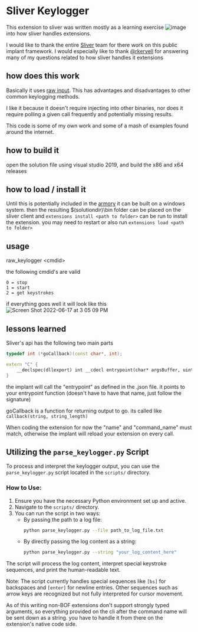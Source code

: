 #  Sliver Keylogger

This extension to sliver was written mostly as a learning exercise ![image](https://user-images.githubusercontent.com/3172440/174394786-94255ada-2263-4b0b-8076-348b852b2546.png)
 into how sliver handles extensions.

I would like to thank the entire [Sliver](https://github.com/BishopFox/sliver) team for there work on this public implant framework.
I would especially like to thank [@rkervell](https://twitter.com/rkervell) for answering many of my questions related to how sliver handles it extensions

## how does this work

Basically it uses [raw input](https://docs.microsoft.com/en-us/windows/win32/inputdev/raw-input).  This has advantages and disadvantages to other common keylogging methods.

I like it because it doesn't require injecting into other binaries, nor does it require polling a given call frequently and potentially missing results.

This code is some of my own work and some of a mash of examples found around the internet.

## how to build it

open the solution file using visual studio 2019, and build the x86 and x64 releases

## how to load / install it

Until this is potentially included in the [armory](https://github.com/sliverarmory) it can be built on a windows system. then the resulting $(solutiondir)\bin folder can be placed on the sliver client
and `extensions install <path to folder>` can be run to install the extension.  you may need to restart or also run `extensions load <path to folder>`

## usage

raw_keylogger \<cmdid\>

the following cmdid's are valid
```
0 = stop
1 = start
2 = get keystrokes
```

if everything goes well it will look like this
![Screen Shot 2022-06-17 at 3 05 09 PM](https://user-images.githubusercontent.com/3172440/174394494-95aebc3f-3250-4374-9feb-33b5286cf2a7.png)

## lessons learned

Sliver's api has the following two main parts
```cpp
typedef int (*goCallback)(const char*, int);

extern "C" {
	__declspec(dllexport) int __cdecl entrypoint(char* argsBuffer, uint32_t bufferSize, goCallback callback);
}
```

the implant will call the "entrypoint" as defined in the .json file. it points to your entrypoint function (doesn't have to have that name, just follow the signature)

goCallback is a function for returning output to go.   its called like `callback(string, string_length)`

When coding the extension for now the "name" and "command_name" must match, otherwise the implant will reload your extension on every call.


## Utilizing the `parse_keylogger.py` Script

To process and interpret the keylogger output, you can use the `parse_keylogger.py` script located in the `scripts/` directory.

### How to Use:

1. Ensure you have the necessary Python environment set up and active.
2. Navigate to the `scripts/` directory.
3. You can run the script in two ways:
   - By passing the path to a log file:
     ```bash
     python parse_keylogger.py --file path_to_log_file.txt
     ```
   - By directly passing the log content as a string:
     ```bash
     python parse_keylogger.py --string "your_log_content_here"
     ```

The script will process the log content, interpret special keystroke sequences, and print the human-readable text.

Note: The script currently handles special sequences like `[bs]` for backspaces and `[enter]` for newline entries. Other sequences such as arrow keys are recognized but not fully interpreted for cursor movement.


As of this writing non-BOF extensions don't support strongly typed arguments, so everything provided on the cli after the command name will be sent down as a string.  you have to handle it from there on the extension's native code side.
